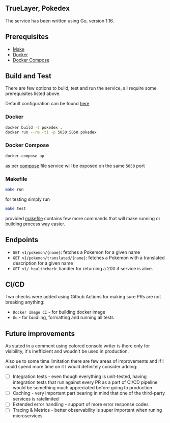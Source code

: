 ## TrueLayer, Pokedex
The service has been written using Go, version 1.16.

## Prerequisites
- [Make](https://www.gnu.org/software/make/)
- [Docker](https://docs.docker.com/get-docker/)
- [Docker Compose](https://docs.docker.com/compose/) 

## Build and Test

There are few options to build, test and run the service, all require some prerequisites listed above.

Default configuration can be found [here](https://github.com/luk4ward/pokedex/blob/master/config.yaml)

### Docker
```sh
docker build -t pokedex .
docker run --rm -ti -p 5050:5050 pokedex
```

### Docker Compose
```sh
docker-compose up
```
as per [compose](https://github.com/luk4ward/pokedex/blob/master/docker-compose.yaml) file service will be exposed on the same `5050` port

### Makefile

```sh
make run
```

for testing simply run
```sh
make test
```

provided [makefile](https://github.com/luk4ward/pokedex/blob/master/Makefile) contains few more commands that will make running or building process way easier.

## Endpoints

- `GET v1/pokemon/{name}`: fetches a Pokemon for a given name
- `GET v1/pokemon/translated/{name}`: fetches a Pokemon with a translated description for a given name
- `GET v1/_healthcheck`: handler for returning a 200 if service is alive.


## CI/CD

Two checks were added using Github Actions for making sure PRs are not breaking anything:
- `Docker Image CI` - for building docker image 
- `Go` - for buidling, formatting and running all tests 

## Future improvements
As stated in a comment using colored console writer is there only for visibility, it's inefficient and woudn't be used in production.

Also ue to some time limitation there are few areas of improvements and if I could spend more time on it I would definitely consider adding:
- [ ] Integration tests - even though everything is unit-tested, having integration tests that run against every PR as a part of CI/CD pipeline would be something much appreciated before going to production
- [ ] Caching - very important part bearing in mind that one of the third-party services is ratelimited
- [ ] Extended error handling - support of more error response codes
- [ ] Tracing & Metrics - better observability is super important when runing microservices
